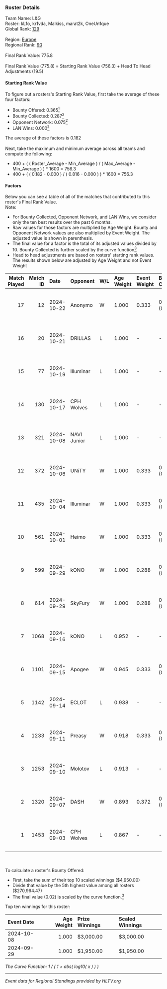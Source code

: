 ### Roster Details<br />
Team Name: L&G<br />
Roster: kL1o, kr1vda, Malkiss, marat2k, OneUn1que<br />
Global Rank: [129](../../standings_global_2024_10_23.md)<br />
<br />
Region: [Europe]( ../../standings_europe_2024_10_23.md)<br />
Regional Rank: [90]( ../../standings_europe_2024_10_23.md)<br />
<br />
Final Rank Value:  775.8<br />
<br />
Final Rank Value (775.8) = Starting Rank Value (756.3) + Head To Head Adjustments (19.5)<br />

#### Starting Rank Value<br />
To figure out a rosters's Starting Rank Value, first take the average of these four factors:<br />
- Bounty Offered: 0.365[<sup>1</sup>](#table2)
- Bounty Collected: 0.287[<sup>2</sup>](#table1)
- Opponent Network: 0.075[<sup>2</sup>](#table1)
- LAN Wins: 0.000[<sup>2</sup>](#table1)

The average of these factors is 0.182<br />
<br />
Next, take the maximum and minimum average across all teams and compute the following:<br />
- 400 + ( ( Roster_Average - Min_Average ) / ( Max_Average - Min_Average ) ) * 1600 = 756.3
- 400 + ( ( 0.182 - 0.000 ) / ( 0.816 - 0.000 ) ) * 1600 = 756.3


#### Factors<br />
Below you can see a table of all of the matches that contributed to this roster's Final Rank Value.<br />
Note:<br />

- For Bounty Collected, Opponent Network, and LAN Wins, we consider only the ten best results over the past 6 months.
- Raw values for those factors are multiplied by Age Weight. Bounty and Opponent Network values are also multiplied by Event Weight. The adjusted value is shown in parenthesis.
- The final value for a factor is the total of its adjusted values divided by 10. Bounty Collected is further scaled by the curve function[<sup>3</sup>](#curveFunction)
- Head to head adjustments are based on rosters' starting rank values. The results shown below are adjusted by Age Weight and not Event Weight
<span id="table1"></span><br />


| Match Played | Match ID | Date       | Opponent    | W/L | Age Weight | Event Weight | Bounty Collected | Opponent Network | LAN Wins  | H2H Adj. | Roster                                    |
| -: | -: | :- | :- | :- | :- | :- | :- | :- | :- | -: | :- |
|           17 |       12 | 2024-10-22 | Anonymo     | W   | 1.000      | 0.333        | 0.000 (0.000)    | 0.000 (0.000)    | 0 (0.000) |     3.12 | kL1o, kr1vda, Malkiss, marat2k, OneUn1que |
|           16 |       20 | 2024-10-21 | DRILLAS     | L   | 1.000      | -            | -                | -                | -         |   -16.77 | kL1o, kr1vda, Malkiss, marat2k, OneUn1que |
|           15 |       77 | 2024-10-19 | Illuminar   | L   | 1.000      | -            | -                | -                | -         |   -14.77 | kL1o, kr1vda, Malkiss, marat2k, OneUn1que |
|           14 |      130 | 2024-10-17 | CPH Wolves  | L   | 1.000      | -            | -                | -                | -         |   -16.22 | kL1o, kr1vda, Malkiss, marat2k, OneUn1que |
|           13 |      321 | 2024-10-08 | NAVI Junior | L   | 1.000      | -            | -                | -                | -         |    -8.64 | kL1o, kr1vda, Malkiss, marat2k, OneUn1que |
|           12 |      372 | 2024-10-06 | UNiTY       | W   | 1.000      | 0.333        | 0.047 (0.016)    | 0.453 (0.151)    | 0 (0.000) |    22.89 | kL1o, kr1vda, Malkiss, marat2k, OneUn1que |
|           11 |      435 | 2024-10-04 | Illuminar   | W   | 1.000      | 0.333        | 0.009 (0.003)    | 0.464 (0.155)    | 0 (0.000) |    16.91 | kL1o, kr1vda, Malkiss, marat2k, OneUn1que |
|           10 |      561 | 2024-10-01 | Heimo       | W   | 1.000      | 0.333        | 0.003 (0.001)    | 0.163 (0.054)    | 0 (0.000) |     9.43 | kL1o, kr1vda, Malkiss, marat2k, OneUn1que |
|            9 |      599 | 2024-09-29 | kONO        | W   | 1.000      | 0.288        | 0.023 (0.007)    | 0.457 (0.132)    | 0 (0.000) |    17.71 | kL1o, kr1vda, Malkiss, marat2k, OneUn1que |
|            8 |      614 | 2024-09-29 | SkyFury     | W   | 1.000      | 0.288        | 0.002 (0.000)    | 0.014 (0.004)    | 0 (0.000) |     6.79 | kL1o, kr1vda, Malkiss, marat2k, OneUn1que |
|            7 |     1068 | 2024-09-16 | kONO        | L   | 0.952      | -            | -                | -                | -         |   -11.79 | kL1o, kr1vda, Malkiss, marat2k, OneUn1que |
|            6 |     1101 | 2024-09-15 | Apogee      | W   | 0.945      | 0.333        | 0.015 (0.005)    | 0.545 (0.172)    | 0 (0.000) |    19.46 | kL1o, kr1vda, Malkiss, marat2k, OneUn1que |
|            5 |     1142 | 2024-09-14 | ECLOT       | L   | 0.938      | -            | -                | -                | -         |    -4.07 | kL1o, kr1vda, Malkiss, marat2k, OneUn1que |
|            4 |     1233 | 2024-09-11 | Preasy      | W   | 0.918      | 0.333        | 0.003 (0.001)    | 0.147 (0.045)    | 0 (0.000) |    11.19 | kL1o, kr1vda, Malkiss, marat2k, OneUn1que |
|            3 |     1253 | 2024-09-10 | Molotov     | L   | 0.913      | -            | -                | -                | -         |   -14.21 | kL1o, kr1vda, Malkiss, marat2k, OneUn1que |
|            2 |     1320 | 2024-09-07 | DASH        | W   | 0.893      | 0.372        | 0.000 (0.000)    | 0.120 (0.040)    | 0 (0.000) |     9.45 | kL1o, kr1vda, Malkiss, marat2k, OneUn1que |
|            1 |     1453 | 2024-09-03 | CPH Wolves  | L   | 0.867      | -            | -                | -                | -         |   -10.97 | kL1o, kr1vda, Malkiss, marat2k, OneUn1que |

<br />
<span id="table2"></span><br />
To calculate a roster's Bounty Offered:<br />

- First, take the sum of their top 10 scaled winnings ($4,950.00)
- Divide that value by the 5th highest value among all rosters ($270,964.47)
- The final value (0.02) is scaled by the curve function.[<sup>3</sup>](#curveFunction)

Top ten winnings for this roster:<br />

| Event Date | Age Weight | Prize Winnings | Scaled Winnings |
| :- | -: | :- | :- |
| 2024-10-08 |      1.000 | $3,000.00      | $3,000.00       |
| 2024-09-29 |      1.000 | $1,950.00      | $1,950.00       |


<span id="curveFunction"></span>_The Curve Function: 1 / ( 1 + abs( log10( x ) ) )_<br />

---
_Event data for Regional Standings provided by HLTV.org_<br />
